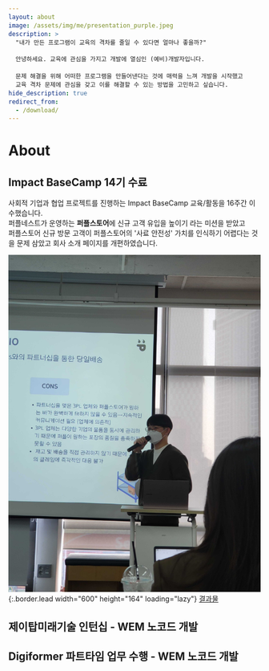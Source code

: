 ```yaml
---
layout: about
image: /assets/img/me/presentation_purple.jpeg
description: >
  "내가 만든 프로그램이 교육의 격차를 줄일 수 있다면 얼마나 좋을까?"

  안녕하세요. 교육에 관심을 가지고 개발에 열심인 (예비)개발자입니다.

  문제 해결을 위해 어떠한 프로그램을 만들어낸다는 것에 매력을 느껴 개발을 시작했고  
  교육 격차 문제에 관심을 갖고 이를 해결할 수 있는 방법을 고민하고 싶습니다.
hide_description: true
redirect_from:
  - /download/
---
```


# About

<!--author-->

## Impact BaseCamp 14기 수료
사회적 기업과 협업 프로젝트를 진행하는 Impact BaseCamp 교육/활동을 16주간 이수했습니다.  
퍼플네스트가 운영하는 **퍼플스토어**에 신규 고객 유입을 높이기 라는 미션을 받았고  
퍼플스토어 신규 방문 고객이 퍼플스토어의 '사료 안전성' 가치를 인식하기 어렵다는 것을 문제 삼았고 회사 소개 페이지를 개편하였습니다.  

![image](/assets/img/me/presentation_purple.jpeg){:.border.lead width="600" height="164" loading="lazy"}
[결과물](https://purplesto.re/introduction)

## 제이탑미래기술 인턴십 - WEM 노코드 개발

## Digiformer 파트타임 업무 수행 - WEM 노코드 개발
